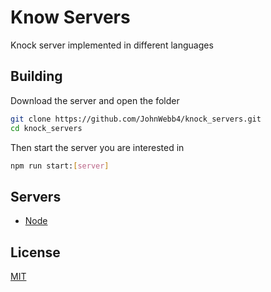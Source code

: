 # Know Servers 
Knock server implemented in different languages

## Building
Download the server and open the folder

``` bash
git clone https://github.com/JohnWebb4/knock_servers.git
cd knock_servers
```
Then start the server you are interested in

``` bash
npm run start:[server]
```

## Servers
- [Node](node/index.js)

## License
[MIT](/LICENSE)

